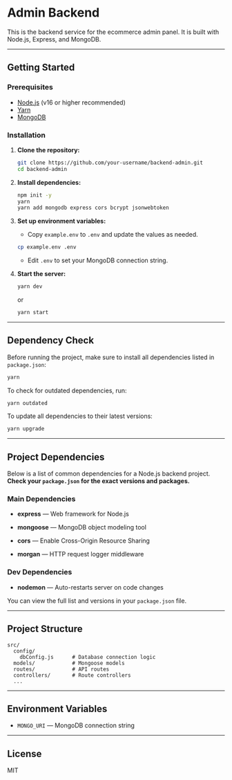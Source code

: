 # Admin Backend

This is the backend service for the ecommerce admin panel. It is built with Node.js, Express, and MongoDB.

---

## Getting Started

### Prerequisites

- [Node.js](https://nodejs.org/) (v16 or higher recommended)
- [Yarn](https://yarnpkg.com/)
- [MongoDB](https://www.mongodb.com/)

### Installation

1. **Clone the repository:**

   ```sh
   git clone https://github.com/your-username/backend-admin.git
   cd backend-admin
   ```

2. **Install dependencies:**

   ```sh
   npm init -y
   yarn
   yarn add mongodb express cors bcrypt jsonwebtoken 
   ```

3. **Set up environment variables:**

   - Copy `example.env` to `.env` and update the values as needed.

   ```sh
   cp example.env .env
   ```

   - Edit `.env` to set your MongoDB connection string.

4. **Start the server:**
   ```sh
   yarn dev
   ```
   or
   ```sh
   yarn start
   ```

---

## Dependency Check

Before running the project, make sure to install all dependencies listed in `package.json`:

```sh
yarn 
```

To check for outdated dependencies, run:

```sh
yarn outdated
```

To update all dependencies to their latest versions:

```sh
yarn upgrade
```

---

## Project Dependencies

Below is a list of common dependencies for a Node.js backend project.  
**Check your `package.json` for the exact versions and packages.**

### Main Dependencies

- **express** — Web framework for Node.js
- **mongoose** — MongoDB object modeling tool

- **cors** — Enable Cross-Origin Resource Sharing
- **morgan** — HTTP request logger middleware

### Dev Dependencies

- **nodemon** — Auto-restarts server on code changes

You can view the full list and versions in your `package.json` file.

---

## Project Structure

```
src/
  config/
    dbConfig.js      # Database connection logic
  models/            # Mongoose models
  routes/            # API routes
  controllers/       # Route controllers
  ...
```

---

## Environment Variables

- `MONGO_URI` — MongoDB connection string

---

## License

MIT

